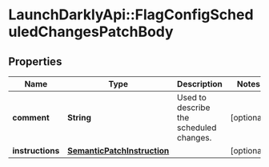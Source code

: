 # LaunchDarklyApi::FlagConfigScheduledChangesPatchBody

## Properties
Name | Type | Description | Notes
------------ | ------------- | ------------- | -------------
**comment** | **String** | Used to describe the scheduled changes. | [optional] 
**instructions** | [**SemanticPatchInstruction**](SemanticPatchInstruction.md) |  | [optional] 


